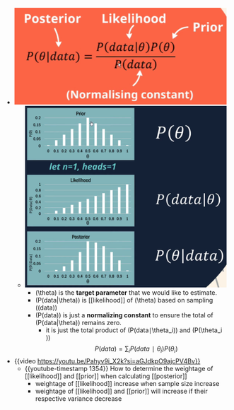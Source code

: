 - ![image.png](../assets/image_1733592043459_0.png)
	- ![image.png](../assets/image_1733592094001_0.png)
		- \(\theta\) is the **target parameter** that we would like to estimate.
		- \(P(data|\theta)\) is [[likelihood]] of \(\theta\) based on sampling (\(data\))
		- \(P(data)\) is just a **normalizing constant** to ensure  the total of \(P(data|\theta)\) remains zero.
			- it is just the total product of \(P(data∣\theta_i​)\) and \(P(\theta_i​)\)
			  $$P(data)=∑_i​P(data∣\theta_i​)P(\theta_i​)$$
- {{video https://youtu.be/Pahyv9i_X2k?si=aGJdkpO9ajcPV4Bv}}
	- {{youtube-timestamp 1354}}  How to determine the weightage of [[likelihood]] and [[prior]] when calculating [[posterior]]
		- weightage of [[likelihood]] increase when sample size increase
		- weightage of [[likelihood]] and [[prior]] will increase if their respective variance decrease
